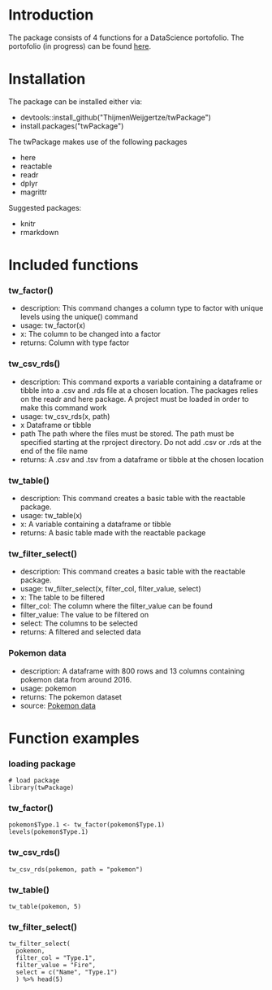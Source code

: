# Introduction

The package consists of 4 functions for a DataScience portofolio. The portofolio (in progress) can be found [here](https://thijmenweijgertze.github.io).

# Installation

The package can be installed either via: 
- devtools::install_github("ThijmenWeijgertze/twPackage")
- install.packages("twPackage")

The twPackage makes use of the following packages
- here
- reactable
- readr
- dplyr
- magrittr

Suggested packages: 
- knitr
- rmarkdown

# Included functions

### tw_factor()

-   description: This command changes a column type to factor with unique levels using the unique() command
-   usage: tw_factor(x)
-   x: The column to be changed into a factor
-   returns: Column with type factor

### tw_csv_rds()

-   description: This command exports a variable containing a dataframe or tibble into a .csv and .rds file at a chosen location. The packages relies on the readr and here package. A project must be loaded in order to make this command work
-   usage: tw_csv_rds(x, path)
-   x Dataframe or tibble
-   path The path where the files must be stored. The path must be specified starting at the rproject directory. Do not add .csv or .rds at the end of the file name
-   returns: A .csv and .tsv from a dataframe or tibble at the chosen location

### tw_table()

-   description: This command creates a basic table with the reactable package.
-   usage: tw_table(x)
-   x: A variable containing a dataframe or tibble
-   returns: A basic table made with the reactable package

### tw_filter_select()

-   description: This command creates a basic table with the reactable package.
-   usage: tw_filter_select(x, filter_col, filter_value, select)
-   x: The table to be filtered
-   filter_col: The column where the filter_value can be found
-   filter_value: The value to be filtered on
-   select: The columns to be selected
-   returns: A filtered and selected data

### Pokemon data

-   description: A dataframe with 800 rows and 13 columns containing pokemon data from around 2016.
-   usage: pokemon
-   returns: The pokemon dataset
-   source: [Pokemon data](https://gist.github.com/armgilles/194bcff35001e7eb53a2a8b441e8b2c6)

# Function examples

### loading package

```{r examples}
# load package
library(twPackage)
```

### tw_factor()

```{r}
pokemon$Type.1 <- tw_factor(pokemon$Type.1)
levels(pokemon$Type.1)
```

### tw_csv_rds()

```{r, eval=FALSE}
tw_csv_rds(pokemon, path = "pokemon")
```

### tw_table()

```{r}
tw_table(pokemon, 5)
```

### tw_filter_select()

```{r}
tw_filter_select(
  pokemon, 
  filter_col = "Type.1", 
  filter_value = "Fire", 
  select = c("Name", "Type.1")
  ) %>% head(5)
```
